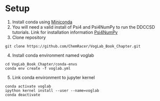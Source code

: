 #  Setup
1. Install conda using [Miniconda](https://docs.conda.io/en/latest/miniconda.html)
2. You will need a valid install of Psi4 and Psi4NumPy to run the DDCCSD tutorials. Link for installation information [Psi4NumPy](https://github.com/psi4/psi4numpy)
3. Clone repository
```
git clone https://github.com/ChemRacer/VogLab_Book_Chapter.git
```
4. Install conda environment named voglab
```
cd VogLab_Book_Chapter/conda-envs
conda env create -f voglab.yml
```

5. Link conda environment to jupyter kernel
```
conda activate voglab
ipython kernel install --user --name=voglab
conda deactivate
```


